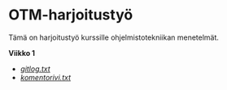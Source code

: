# OTM-harjoitustyö

Tämä on harjoitustyö kurssille ohjelmistotekniikan menetelmät.

**Viikko 1**

* [*gitlog.txt*](https://github.com/apndx/otm-harjoitustyo/blob/master/laskarit/viikko1/gitlog.txt)
* [*komentorivi.txt*](https://github.com/apndx/otm-harjoitustyo/blob/master/laskarit/viikko1/komentorivi.txt)

